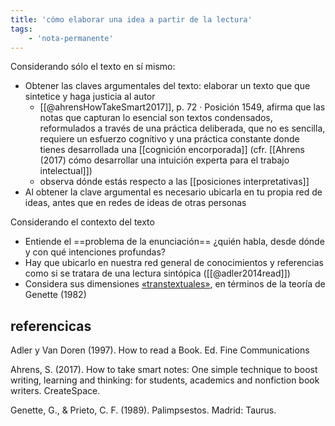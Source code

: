 ```yaml
---
title: 'cómo elaborar una idea a partir de la lectura'
tags:
    - 'nota-permanente'
---
```

Considerando sólo el texto en sí mismo:

- Obtener las claves argumentales del texto: elaborar un texto que que sintetice y haga justicia al autor
    - [[@ahrensHowTakeSmart2017]], p. 72 · Posición 1549, afirma que las notas que capturan lo esencial son textos condensados, reformulados a través de una práctica deliberada, que no es sencilla, requiere un esfuerzo cognitivo y una práctica constante donde tienes desarrollada una [[cognición encorporada]] (cfr. [[Ahrens (2017) cómo desarrollar una intuición experta para el trabajo intelectual]])
    - observa dónde estás respecto a las [[posiciones interpretativas]]
- Al obtener la clave argumental es necesario ubicarla en tu propia red de ideas, antes que en redes de ideas de otras personas

Considerando el contexto del texto

- Entiende el ==problema de la enunciación== ¿quién habla, desde dónde y con qué intenciones profundas?
- Hay que ubicarlo en nuestra red general de conocimientos y referencias como si se tratara de una lectura sintópica ([[@adler2014read]])
- Considera sus dimensiones [«transtextuales»](https://es.wikipedia.org/wiki/Transtextualidad), en términos de la teoría de  Genette (1982)

## referencicas

Adler y Van Doren (1997). How to read a Book. Ed. Fine Communications

Ahrens, S. (2017). How to take smart notes: One simple technique to boost writing, learning and thinking: for students, academics and nonfiction book writers. CreateSpace.

Genette, G., & Prieto, C. F. (1989). Palimpsestos. Madrid: Taurus.
